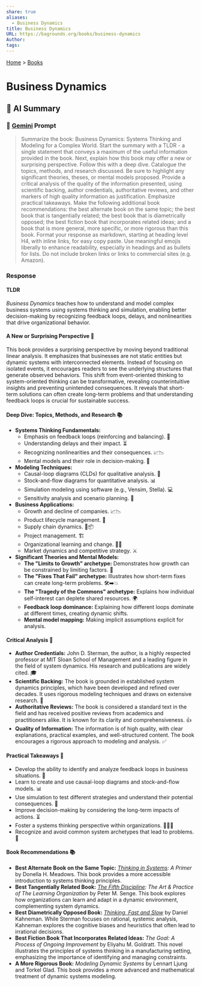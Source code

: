 ```yaml
---
share: true
aliases:
  - Business Dynamics
title: Business Dynamics
URL: https://bagrounds.org/books/business-dynamics
Author: 
tags: 
---
```

[Home](../index.md) > [Books](./index.md)  
# Business Dynamics  
## 🤖 AI Summary  
### 💬 [Gemini](https://gemini.google.com) Prompt  
> Summarize the book: Business Dynamics: Systems Thinking and Modeling for a Complex World. Start the summary with a TLDR - a single statement that conveys a maximum of the useful information provided in the book. Next, explain how this book may offer a new or surprising perspective. Follow this with a deep dive. Catalogue the topics, methods, and research discussed. Be sure to highlight any significant theories, theses, or mental models proposed. Provide a critical analysis of the quality of the information presented, using scientific backing, author credentials, authoritative reviews, and other markers of high quality information as justification. Emphasize practical takeaways. Make the following additional book recommendations: the best alternate book on the same topic; the best book that is tangentially related; the best book that is diametrically opposed; the best fiction book that incorporates related ideas; and a book that is more general, more specific, or more rigorous than this book. Format your response as markdown, starting at heading level H4, with inline links, for easy copy paste. Use meaningful emojis liberally to enhance readability, especially in headings and as bullets for lists. Do not include broken links or links to commercial sites (e.g. Amazon).  
  
### Response  
#### TLDR  
*Business Dynamics* teaches how to understand and model complex business systems using systems thinking and simulation, enabling better decision-making by recognizing feedback loops, delays, and nonlinearities that drive organizational behavior.  
  
#### A New or Surprising Perspective 🤯  
This book provides a surprising perspective by moving beyond traditional linear analysis. It emphasizes that businesses are not static entities but dynamic systems with interconnected elements. Instead of focusing on isolated events, it encourages readers to see the underlying structures that generate observed behaviors. This shift from event-oriented thinking to system-oriented thinking can be transformative, revealing counterintuitive insights and preventing unintended consequences. It reveals that short-term solutions can often create long-term problems and that understanding feedback loops is crucial for sustainable success.  
  
#### Deep Dive: Topics, Methods, and Research 📚  
* **Systems Thinking Fundamentals:**  
    * Emphasis on feedback loops (reinforcing and balancing). 🔄  
    * Understanding delays and their impact. ⏳  
    * Recognizing nonlinearities and their consequences. 📈📉  
    * Mental models and their role in decision-making. 🧠  
* **Modeling Techniques:**  
    * Causal-loop diagrams (CLDs) for qualitative analysis. 🔗  
    * Stock-and-flow diagrams for quantitative analysis. 📊  
    * Simulation modeling using software (e.g., Vensim, Stella). 💻  
    * Sensitivity analysis and scenario planning. 🔮  
* **Business Applications:**  
    * Growth and decline of companies. 📈📉  
    * Product lifecycle management. 🔄  
    * Supply chain dynamics. 🚚📦  
    * Project management. 🏗️  
    * Organizational learning and change. 🧑‍🏫  
    * Market dynamics and competitive strategy. ⚔️  
* **Significant Theories and Mental Models:**  
    * **The "Limits to Growth" archetype:** Demonstrates how growth can be constrained by limiting factors. 🛑  
    * **The "Fixes That Fail" archetype:** Illustrates how short-term fixes can create long-term problems. 🛠️➡️💥  
    * **The "Tragedy of the Commons" archetype:** Explains how individual self-interest can deplete shared resources. 🌍  
    * **Feedback loop dominance:** Explaining how different loops dominate at different times, creating dynamic shifts.  
    * **Mental model mapping:** Making implicit assumptions explicit for analysis.  
  
#### Critical Analysis 🧐  
* **Author Credentials:** John D. Sterman, the author, is a highly respected professor at MIT Sloan School of Management and a leading figure in the field of system dynamics. His research and publications are widely cited. 🎓  
* **Scientific Backing:** The book is grounded in established system dynamics principles, which have been developed and refined over decades. It uses rigorous modeling techniques and draws on extensive research. 🔬  
* **Authoritative Reviews:** The book is considered a standard text in the field and has received positive reviews from academics and practitioners alike. It is known for its clarity and comprehensiveness. 👍  
* **Quality of Information:** The information is of high quality, with clear explanations, practical examples, and well-structured content. The book encourages a rigorous approach to modeling and analysis. ✅  
  
#### Practical Takeaways 💼  
* Develop the ability to identify and analyze feedback loops in business situations. 🔄  
* Learn to create and use causal-loop diagrams and stock-and-flow models. 📊  
* Use simulation to test different strategies and understand their potential consequences. 🔮  
* Improve decision-making by considering the long-term impacts of actions. ⏳  
* Foster a systems thinking perspective within organizations. 🧑‍🤝‍🧑  
* Recognize and avoid common system archetypes that lead to problems. 🛑  
  
#### Book Recommendations 📚  
* **Best Alternate Book on the Same Topic:** *[Thinking in Systems](./thinking-in-systems.md): A Primer* by Donella H. Meadows. This book provides a more accessible introduction to systems thinking principles.  
* **Best Tangentially Related Book:** *[The Fifth Discipline](./the-fifth-discipline.md): The Art & Practice of The Learning Organization* by Peter M. Senge. This book explores how organizations can learn and adapt in a dynamic environment, complementing system dynamics.  
* **Best Diametrically Opposed Book:** *[Thinking, Fast and Slow](./thinking-fast-and-slow.md)* by Daniel Kahneman. While Sterman focuses on rational, systemic analysis, Kahneman explores the cognitive biases and heuristics that often lead to irrational decisions.  
* **Best Fiction Book That Incorporates Related Ideas:** *The Goal: A Process of Ongoing Improvement* by Eliyahu M. Goldratt. This novel illustrates the principles of systems thinking in a manufacturing setting, emphasizing the importance of identifying and managing constraints.  
* **A More Rigorous Book:** *Modeling Dynamic Systems* by Lennart Ljung and Torkel Glad. This book provides a more advanced and mathematical treatment of dynamic systems modeling.  

